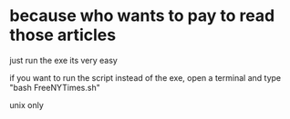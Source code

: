 # because who wants to pay to read those articles

just run the exe its very easy

if you want to run the script instead of the exe, open a terminal and type "bash FreeNYTimes.sh"

unix only
